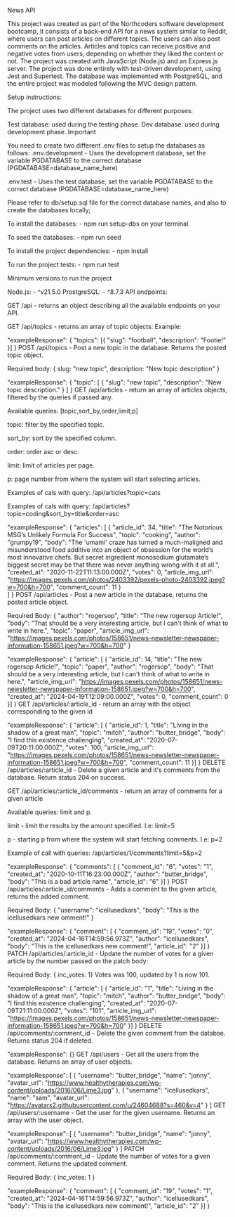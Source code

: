 News API

This project was created as part of the Northcoders software development bootcamp, it consists of a back-end API for a news system similar to Reddit, where users can post articles on different topics. The users can also post comments on the articles. Articles and topics can receive positive and negative votes from users, depending on whether they liked the content or not.
The project was created with JavaScript (Node.js) and an Express.js server.
The project was done entirely with test-driven development, using Jest and Supertest.
The database was implemented with PostgreSQL, and the entire project was modeled following the MVC design pattern.



Setup instructions:

The project uses two different databases for different purposes:

Test database: used during the testing phase.
Dev database: used during development phase.
Important

You need to create two different .env files to setup the databases as follows:
.env.development - Uses the development database, set the variable PGDATABASE to the correct database (PGDATABASE=database_name_here)

.env.test - Uses the test database, set the variable PGDATABASE to the correct database (PGDATABASE=database_name_here)

Please refer to db/setup.sql file for the correct database names, and also to create the databases locally;

To install the databases: - npm run setup-dbs on your terminal.

To seed the databases: - npm run seed

To install the project dependencies: - npm install

To run the project tests: - npm run test

Minimum versions to run the project

Node.js: - ^v21.5.0
ProstgreSQL: - ^8.7.3
API endpoints:

GET /api - returns an object describing all the available endpoints on your API.

GET /api/topics - returns an array of topic objects: Example:

  "exampleResponse": {
    "topics": [{ "slug": "football", "description": "Footie!" }]
  } 
POST /api/topics - Post a new topic in the database. Returns the posted topic object.

Required body: { slug: "new topic", description: "New topic description" }

"exampleResponse": {
	"topic": [
		{
			"slug": "new topic",
			"description": "New topic description."
		}
	]
}
GET /api/articles - return an array of articles objects, filtered by the queries if passed any.

Available queries: [topic,sort_by,order,limit,p]

topic: filter by the specified topic.

sort_by: sort by the specified column.

order: order asc or desc.

limit: limit of articles per page.

p: page number from where the system will start selecting articles.

Examples of cals with query: /api/articles?topic=cats

Examples of cals with query: /api/articles?topic=coding&sort_by=title&order=asc

"exampleResponse": {
    "articles": [
    	{
			"article_id": 34,
			"title": "The Notorious MSG’s Unlikely Formula For Success",
			"topic": "cooking",
			"author": "grumpy19",
			"body": "The 'umami' craze has turned a much-maligned and misunderstood food additive into an object of obsession for the world’s most innovative chefs. But secret ingredient monosodium glutamate’s biggest secret may be that there was never anything wrong with it at all.",
			"created_at": "2020-11-22T11:13:00.000Z",
			"votes": 0,
			"article_img_url": "https://images.pexels.com/photos/2403392/pexels-photo-2403392.jpeg?w=700&h=700",
			"comment_count": 11
		}		
    ]
  }
POST /api/articles - Post a new article in the database, returns the posted article object.

Required Body: { "author": "rogersop", "title": "The new rogersop Article!", "body": "That should be a very interesting article, but I can't think of what to write in here.", "topic": "paper", "article_img_url": "https://images.pexels.com/photos/158651/news-newsletter-newspaper-information-158651.jpeg?w=700&h=700" }

"exampleResponse": {
"article": [
	{
		"article_id": 14,
		"title": "The new rogersop Article!",
		"topic": "paper",
		"author": "rogersop",
		"body": "That should be a very interesting article, but I can't think of what to write in here.",
		"article_img_url": "https://images.pexels.com/photos/158651/news-newsletter-newspaper-information-158651.jpeg?w=700&h=700",
		"created_at": "2024-04-19T12:09:00.000Z",
		"votes": 0,
		"comment_count": 0
	}]
}
GET /api/articles/:article_id - return an array with the object corresponding to the given id

"exampleResponse": {
"article": [
	{
		"article_id": 1,
		"title": "Living in the shadow of a great man",
		"topic": "mitch",
		"author": "butter_bridge",
		"body": "I find this existence challenging",
		"created_at": "2020-07-09T20:11:00.000Z",
		"votes": 100,
		"article_img_url": "https://images.pexels.com/photos/158651/news-newsletter-newspaper-information-158651.jpeg?w=700&h=700",
		"comment_count": 11
	}]
}
DELETE /api/articles/:article_id - Delete a given article and it's comments from the database. Return status 204 on success.

GET /api/articles/:article_id/comments - return an array of comments for a given article

Available queries: limit and p.

limit - limit the results by the amount specified. I.e: limit=5

p - starting p from where the system will start fetching comments. I.e: p=2

Example of call with queries: /api/articles/1/comments?limit=5&p=2

"exampleResponse": {
	"comments": [
	{
		"comment_id": "6",
		"votes": "1",
		"created_at": "2020-10-11T16:23:00.000Z",
		"author": "butter_bridge",
		"body": "This is a bad article name",
		"article_id": "6"
	}]
}
POST /api/articles/:article_id/comments - Adds a comment to the given article, returns the added comment.

Required Body: { "username": "icellusedkars", "body": "This is the icellusedkars new omment!" }

"exampleResponse": {
"comment": [
	{
		"comment_id": "19",
		"votes": "0",
		"created_at": "2024-04-16T14:59:56.973Z",
		"author": "icellusedkars",
		"body": "This is the icellusedkars new comment!",
		"article_id": "2"
	}]
}
PATCH /api/articles/:article_id - Update the number of votes for a given article by the number passed on the patch body:

Required Body: { inc_votes: 1} Votes was 100, updated by 1 is now 101.

"exampleResponse": {
"article": [
	{
		"article_id": "1",
		"title": "Living in the shadow of a great man",
		"topic": "mitch",
		"author": "butter_bridge",
		"body": "I find this existence challenging",
		"created_at": "2020-07-09T21:11:00.000Z",
		"votes": "101",
		"article_img_url": "https://images.pexels.com/photos/158651/news-newsletter-newspaper-information-158651.jpeg?w=700&h=700"
	}]
}
DELETE /api/comments/:comment_id - Delete the given comment from the databse. Returns status 204 if deleted.

"exampleResponse": {}
GET /api/users - Get all the users from the database. Returns an array of user objects.

"exampleResponse": [
	{
		"username": "butter_bridge",
		"name": "jonny",
		"avatar_url": "https://www.healthytherapies.com/wp-content/uploads/2016/06/Lime3.jpg"
	},
	{
		"username": "icellusedkars",
		"name": "sam",
		"avatar_url": "https://avatars2.githubusercontent.com/u/24604688?s=460&v=4"
	}
]
GET /api/users/:username - Get the user for the given username. Returns an array with the user object.

"exampleResponse": [
	{
		"username": "butter_bridge",
		"name": "jonny",
		"avatar_url": "https://www.healthytherapies.com/wp-content/uploads/2016/06/Lime3.jpg"
	}
]
PATCH /api/comments/:comment_id - Update the number of votes for a given comment. Returns the updated comment.

Required Body: { inc_votes: 1 }

"exampleResponse": {
"comment": [
	{
		"comment_id": "19",
		"votes": "1",
		"created_at": "2024-04-16T14:59:56.973Z",
		"author": "icellusedkars",
		"body": "This is the icellusedkars new comment!",
		"article_id": "2"
	}]
}
